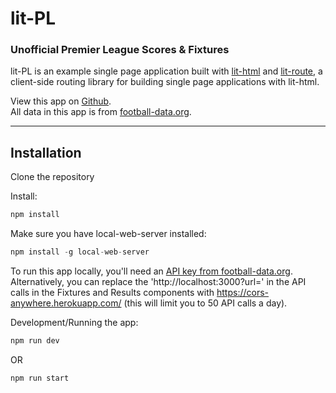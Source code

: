 # lit-PL
### Unofficial Premier League Scores & Fixtures

lit-PL is an example single page application built with [lit-html](https://github.com/Polymer/lit-html) and [lit-route](https://github.com/jamesddavies/lit-route), a client-side routing library for building single page applications with lit-html.  
  
View this app on [Github](https://github.com/jamesddavies/lit-pl).  
All data in this app is from [football-data.org](https://www.football-data.org).

---

## Installation

Clone the repository

Install:
```javascript
npm install
```

Make sure you have local-web-server installed:
```javascript
npm install -g local-web-server
```

To run this app locally, you'll need an [API key from football-data.org](https://www.football-data.org/client/register). Alternatively, you can replace the 'http://localhost:3000?url=' in the API calls in the Fixtures and Results components with https://cors-anywhere.herokuapp.com/ (this will limit you to 50 API calls a day).

Development/Running the app:
```javascript
npm run dev
```
OR
```javascript
npm run start
```